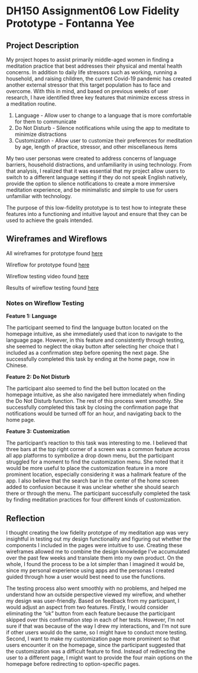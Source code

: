 # DH150 Assignment06 Low Fidelity Prototype - Fontanna Yee
## Project Description

My project hopes to assist primarily middle-aged women in finding a meditation practice that best addresses their physical and mental health concerns. In addition to daily life stressors such as working, running a household, and raising children, the current Covid-19 pandemic has created another external stressor that this target population has to face and overcome. With this in mind, and based on previous weeks of user research, I have identified three key features that minimize excess stress in a meditation routine. 

1) Language - Allow user to change to a language that is more comfortable for them to communicate
2) Do Not Disturb - Silence notifications while using the app to meditate to minimize distractions 
3) Customization - Allow user to customize their preferences for meditation by age, length of practice, stressor, and other miscellaneous items

My two user personas were created to address concerns of language barriers, household distractions, and unfamiliarity in using technology. From that analysis, I realized that it was essential that my project allow users to switch to a different language setting if they do not speak English natively, provide the option to silence notifications to create a more immersive meditation experience, and be minimalistic and simple to use for users unfamiliar with technology. 

The purpose of this low-fidelity prototype is to test how to integrate these features into a functioning and intuitive layout and ensure that they can be used to achieve the goals intended. 

## Wireframes and Wireflows

All wireframes for prototype found [here](wireframes.pdf)

Wireflow for prototype found [here](wireflow.pdf) 

Wireflow testing video found [here](https://drive.google.com/file/d/1927V8Jk9ls8F71Db3VUwUz6titVs5tgc/view?usp=sharing)

Results of wireflow testing found [here](lofiwireflow.png) 

### Notes on Wireflow Testing

**Feature 1: Language**
	
The participant seemed to find the language button located on the homepage intuitive, as she immediately used that icon to navigate to the language page. However, in this feature and consistently through testing, she seemed to neglect the okay button after selecting her choice that I included as a confirmation step before opening the next page. She successfully completed this task by ending at the home page, now in Chinese. 

**Feature 2: Do Not Disturb**

The participant also seemed to find the bell button located on the homepage intuitive, as she also navigated here immediately when finding the Do Not Disturb function. The rest of this process went smoothly. She successfully completed this task by closing the confirmation page that notifications would be turned off for an hour, and navigating back to the home page. 

**Feature 3: Customization**

The participant’s reaction to this task was interesting to me. I believed that three bars at the top right corner of a screen was a common feature across all app platforms to symbolize a drop down menu, but the participant struggled for a moment to find the customization menu. She noted that it would be more useful to place the customization feature in a more prominent location, especially considering it was a hallmark feature of the app. I also believe that the search bar in the center of the home screen added to confusion because it was unclear whether she should search there or through the menu. The participant successfully completed the task by finding meditation practices for four different kinds of customization. 

## Reflection

I thought creating the low fidelity prototype of my meditation app was very insightful in testing out my design functionality and figuring out whether the components I included in the pages were intuitive to use. Creating these wireframes allowed me to combine the design knowledge I’ve accumulated over the past few weeks and translate them into my own product. On the whole, I found the process to be a lot simpler than I imagined it would be, since my personal experience using apps and the personas I created guided through how a user would best need to use the functions. 

The testing process also went smoothly with no problems, and helped me understand how an outside perspective viewed my wireflow, and whether my design was user-friendly. Based on feedback from my participant, I would adjust an aspect from two features. Firstly, I would consider eliminating the “ok” button from each feature because the participant skipped over this confirmation step in each of her tests. However, I’m not sure if that was because of the way I drew my interactions, and I’m not sure if other users would do the same, so I might have to conduct more testing. Second, I want to make my customization page more prominent so that users encounter it on the homepage, since the participant suggested that the customization was a difficult feature to find. Instead of redirecting the user to a different page, I might want to provide the four main options on the homepage before redirecting to option-specific pages. 

